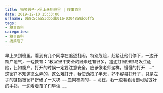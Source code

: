 ```yaml
---
title: 搞笑段子->早上来到班里 | 糗事百科
date: 2019-12-10 15:33:00
urlname: 0b8c5caa53dbbdb016403048a9dc6ff5
tags: 
- 糗事百科
categories:
- 糗事百科
- 搞笑段子
---
```

早上来到班里，看到有几个同学在追逐打闹，特别危险，赶紧让他们停下，一边开窗户透气，一边教育：“教室里不安全的因素还有很多，追逐打闹很容易发生危险，比如窗户，打开的时候一定要注意安全，应该像老师这样，慢慢的打开……”        这窗户不知道怎么弄的，这么难打开，我使劲拽了半天，好不容易打开了，只是左手的食指被窗户挤破了一大块……血肉模糊的……        现在，我一边看着用创可贴包好的手指，一边看着孩子们早读……


